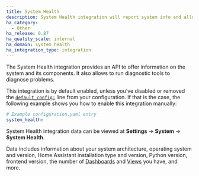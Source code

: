 ```yaml
---
title: System Health
description: System Health integration will report system info and allow to run system diagnostics.
ha_category:
  - Other
ha_release: 0.87
ha_quality_scale: internal
ha_domain: system_health
ha_integration_type: integration
---
```


The System Health integration provides an API to offer information on the system and its components. It also allows to run diagnostic tools to diagnose problems.

This integration is by default enabled, unless you've disabled or removed the [`default_config:`](/integrations/default_config/) line from your configuration. If that is the case, the following example shows you how to enable this integration manually:

```yaml
# Example configuration.yaml entry
system_health:
```

System Health integration data can be viewed at **Settings** -> **System** -> **System Health**.

Data includes information about your system architecture, operating system and version, Home Assistant installation type and version, Python version, frontend version, the number of [Dashboards](/dashboards/dashboards/) and [Views](/dashboards/views/) you have, and more.
